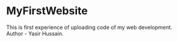 # MyFirstWebsite
This is first experience of uploading code of my web development.
<br>
Author - Yasir Hussain.
